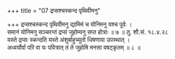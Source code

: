 +++
title = "07 द्रप्सश्चस्कन्द पृथिवीमनु"

+++
द्रप्सश्चस्कन्द पृथिवीमनु द्यामिमं च योनिमनु यश्च पूर्वः ।  
समानं योनिमनु सञ्चरन्तं द्रप्सं जुहोम्यनु सप्त होत्राः ॥ ७ ॥ तु. शौ.सं. १८.४.२८  
यस्ते द्रप्सः स्कन्दति यस्ते अंशुर्बाहुच्युतो धिषणाया उपस्थात् ।  
अध्वर्योर्वा परि वा यः पवित्रात् तं ते जुहोमि मनसा वषट्कृतम् ॥ ८ ॥